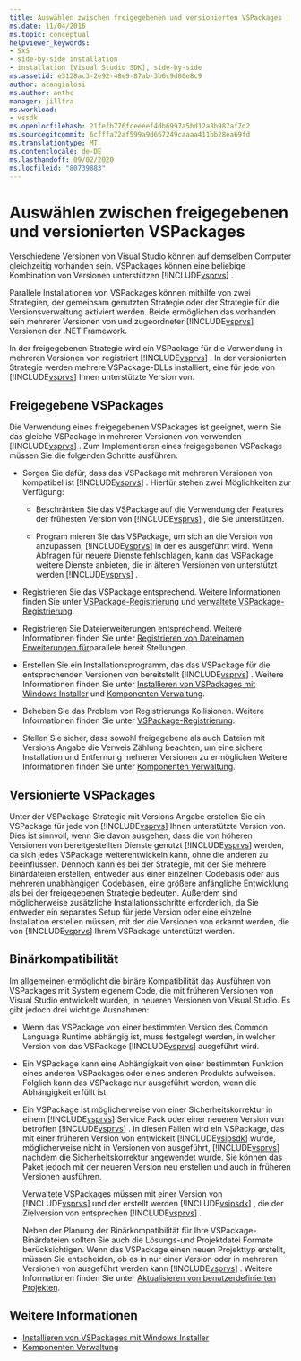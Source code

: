 ```yaml
---
title: Auswählen zwischen freigegebenen und versionierten VSPackages | Microsoft-Dokumentation
ms.date: 11/04/2016
ms.topic: conceptual
helpviewer_keywords:
- SxS
- side-by-side installation
- installation [Visual Studio SDK], side-by-side
ms.assetid: e3128ac3-2e92-48e9-87ab-3b6c9d80e8c9
author: acangialosi
ms.author: anthc
manager: jillfra
ms.workload:
- vssdk
ms.openlocfilehash: 21fefb776fceeeef4db6997a5bd12a8b987af7d2
ms.sourcegitcommit: 6cfffa72af599a9d667249caaaa411bb28ea69fd
ms.translationtype: MT
ms.contentlocale: de-DE
ms.lasthandoff: 09/02/2020
ms.locfileid: "80739883"
---
```

# <a name="choose-between-shared-and-versioned-vspackages"></a>Auswählen zwischen freigegebenen und versionierten VSPackages
Verschiedene Versionen von Visual Studio können auf demselben Computer gleichzeitig vorhanden sein. VSPackages können eine beliebige Kombination von Versionen unterstützen [!INCLUDE[vsprvs](../code-quality/includes/vsprvs_md.md)] .

 Parallele Installationen von VSPackages können mithilfe von zwei Strategien, der gemeinsam genutzten Strategie oder der Strategie für die Versionsverwaltung aktiviert werden. Beide ermöglichen das vorhanden sein mehrerer Versionen von und zugeordneter [!INCLUDE[vsprvs](../code-quality/includes/vsprvs_md.md)] Versionen der .NET Framework.

 In der freigegebenen Strategie wird ein VSPackage für die Verwendung in mehreren Versionen von registriert [!INCLUDE[vsprvs](../code-quality/includes/vsprvs_md.md)] . In der versionierten Strategie werden mehrere VSPackage-DLLs installiert, eine für jede von [!INCLUDE[vsprvs](../code-quality/includes/vsprvs_md.md)] Ihnen unterstützte Version von.

## <a name="shared-vspackages"></a>Freigegebene VSPackages
 Die Verwendung eines freigegebenen VSPackages ist geeignet, wenn Sie das gleiche VSPackage in mehreren Versionen von verwenden [!INCLUDE[vsprvs](../code-quality/includes/vsprvs_md.md)] . Zum Implementieren eines freigegebenen VSPackage müssen Sie die folgenden Schritte ausführen:

- Sorgen Sie dafür, dass das VSPackage mit mehreren Versionen von kompatibel ist [!INCLUDE[vsprvs](../code-quality/includes/vsprvs_md.md)] . Hierfür stehen zwei Möglichkeiten zur Verfügung:

  - Beschränken Sie das VSPackage auf die Verwendung der Features der frühesten Version von [!INCLUDE[vsprvs](../code-quality/includes/vsprvs_md.md)] , die Sie unterstützen.

  - Program mieren Sie das VSPackage, um sich an die Version von anzupassen, [!INCLUDE[vsprvs](../code-quality/includes/vsprvs_md.md)] in der es ausgeführt wird. Wenn Abfragen für neuere Dienste fehlschlagen, kann das VSPackage weitere Dienste anbieten, die in älteren Versionen von unterstützt werden [!INCLUDE[vsprvs](../code-quality/includes/vsprvs_md.md)] .

- Registrieren Sie das VSPackage entsprechend. Weitere Informationen finden Sie unter [VSPackage-Registrierung](../extensibility/internals/vspackage-registration.md) und [verwaltete VSPackage-Registrierung](https://msdn.microsoft.com/library/f69e0ea3-6a92-4639-8ca9-4c9c210e58a1).

- Registrieren Sie Dateierweiterungen entsprechend. Weitere Informationen finden Sie unter [Registrieren von Dateinamen Erweiterungen für](../extensibility/registering-file-name-extensions-for-side-by-side-deployments.md)parallele bereit Stellungen.

- Erstellen Sie ein Installationsprogramm, das das VSPackage für die entsprechenden Versionen von bereitstellt [!INCLUDE[vsprvs](../code-quality/includes/vsprvs_md.md)] . Weitere Informationen finden Sie unter [Installieren von VSPackages mit Windows Installer](../extensibility/internals/installing-vspackages-with-windows-installer.md) und [Komponenten Verwaltung](../extensibility/internals/component-management.md).

- Beheben Sie das Problem von Registrierungs Kollisionen. Weitere Informationen finden Sie unter [VSPackage-Registrierung](../extensibility/internals/vspackage-registration.md).

- Stellen Sie sicher, dass sowohl freigegebene als auch Dateien mit Versions Angabe die Verweis Zählung beachten, um eine sichere Installation und Entfernung mehrerer Versionen zu ermöglichen Weitere Informationen finden Sie unter [Komponenten Verwaltung](../extensibility/internals/component-management.md).

## <a name="versioned-vspackages"></a>Versionierte VSPackages
 Unter der VSPackage-Strategie mit Versions Angabe erstellen Sie ein VSPackage für jede von [!INCLUDE[vsprvs](../code-quality/includes/vsprvs_md.md)] Ihnen unterstützte Version von. Dies ist sinnvoll, wenn Sie davon ausgehen, dass die von höheren Versionen von bereitgestellten Dienste genutzt [!INCLUDE[vsprvs](../code-quality/includes/vsprvs_md.md)] werden, da sich jedes VSPackage weiterentwickeln kann, ohne die anderen zu beeinflussen. Dennoch kann es bei der Strategie, mit der Sie mehrere Binärdateien erstellen, entweder aus einer einzelnen Codebasis oder aus mehreren unabhängigen Codebasen, eine größere anfängliche Entwicklung als bei der freigegebenen Strategie bedeuten. Außerdem sind möglicherweise zusätzliche Installationsschritte erforderlich, da Sie entweder ein separates Setup für jede Version oder eine einzelne Installation erstellen müssen, mit der die Versionen von erkannt werden, die von [!INCLUDE[vsprvs](../code-quality/includes/vsprvs_md.md)] Ihrem VSPackage unterstützt werden.

## <a name="binary-compatibility"></a>Binärkompatibilität
 Im allgemeinen ermöglicht die binäre Kompatibilität das Ausführen von VSPackages mit System eigenem Code, die mit früheren Versionen von Visual Studio entwickelt wurden, in neueren Versionen von Visual Studio. Es gibt jedoch drei wichtige Ausnahmen:

- Wenn das VSPackage von einer bestimmten Version des Common Language Runtime abhängig ist, muss festgelegt werden, in welcher Version von das VSPackage [!INCLUDE[vsprvs](../code-quality/includes/vsprvs_md.md)] ausgeführt wird.

- Ein VSPackage kann eine Abhängigkeit von einer bestimmten Funktion eines anderen VSPackages oder eines anderen Produkts aufweisen. Folglich kann das VSPackage nur ausgeführt werden, wenn die Abhängigkeit erfüllt ist.

- Ein VSPackage ist möglicherweise von einer Sicherheitskorrektur in einem [!INCLUDE[vsprvs](../code-quality/includes/vsprvs_md.md)] Service Pack oder einer neueren Version von betroffen [!INCLUDE[vsprvs](../code-quality/includes/vsprvs_md.md)] . In diesen Fällen wird ein VSPackage, das mit einer früheren Version von entwickelt [!INCLUDE[vsipsdk](../extensibility/includes/vsipsdk_md.md)] wurde, möglicherweise nicht in Versionen von ausgeführt, [!INCLUDE[vsprvs](../code-quality/includes/vsprvs_md.md)] nachdem die Sicherheitskorrektur angewendet wurde. Sie können das Paket jedoch mit der neueren Version neu erstellen und auch in früheren Versionen ausführen.

  Verwaltete VSPackages müssen mit einer Version von [!INCLUDE[vsprvs](../code-quality/includes/vsprvs_md.md)] und der erstellt werden [!INCLUDE[vsipsdk](../extensibility/includes/vsipsdk_md.md)] , die der Zielversion von entsprechen [!INCLUDE[vsprvs](../code-quality/includes/vsprvs_md.md)] .

  Neben der Planung der Binärkompatibilität für Ihre VSPackage-Binärdateien sollten Sie auch die Lösungs-und Projektdatei Formate berücksichtigen. Wenn das VSPackage einen neuen Projekttyp erstellt, müssen Sie entscheiden, ob es in nur einer Version oder in mehreren Versionen von ausgeführt werden kann [!INCLUDE[vsprvs](../code-quality/includes/vsprvs_md.md)] . Weitere Informationen finden Sie unter [Aktualisieren von benutzerdefinierten Projekten](../extensibility/internals/upgrading-projects.md#upgrading-custom-projects).

## <a name="see-also"></a>Weitere Informationen
- [Installieren von VSPackages mit Windows Installer](../extensibility/internals/installing-vspackages-with-windows-installer.md)
- [Komponenten Verwaltung](../extensibility/internals/component-management.md)

